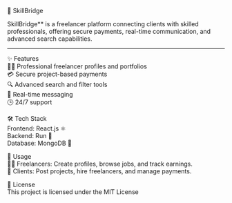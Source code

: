 🌉 SkillBridge  

SkillBridge** is a freelancer platform connecting clients with skilled professionals, offering secure payments, real-time communication, and advanced search capabilities.  

---

✨ Features  
 🧑‍💼 Professional freelancer profiles and portfolios  
💳 Secure project-based payments  
🔍 Advanced search and filter tools  
💬 Real-time messaging  
 🕒 24/7 support 



🛠️ Tech Stack  
Frontend: React.js ⚛️  
Backend: Run 🚀  
Database: MongoDB 🍃  
  



📌 Usage  
 🧑‍🎨 Freelancers: Create profiles, browse jobs, and track earnings.  
 🏢 Clients: Post projects, hire freelancers, and manage payments.  



📜 License  
This project is licensed under the MIT License  



